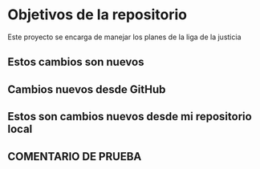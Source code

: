 # Objetivos de la repositorio

Este proyecto se encarga de manejar los planes de la liga de la justicia


## Estos cambios son nuevos

## Cambios nuevos desde GitHub
## Estos son cambios nuevos desde mi repositorio local

## COMENTARIO DE PRUEBA
